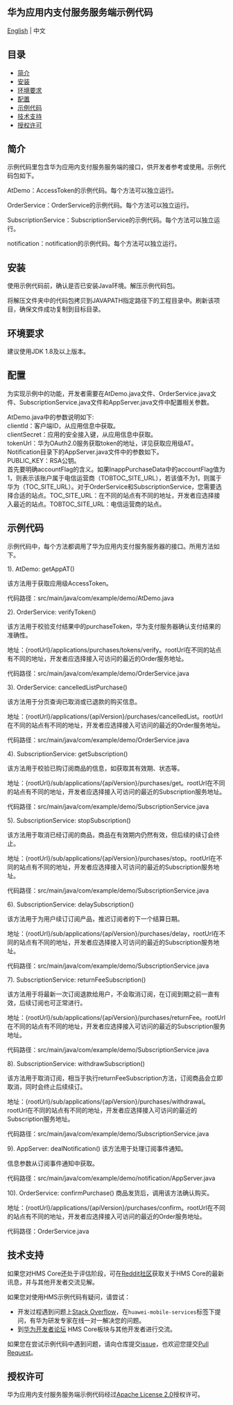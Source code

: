 ## 华为应用内支付服务服务端示例代码
[English](https://github.com/HMS-Core/hms-iap-serverdemo) | 中文

## 目录

 * [简介](#简介)
 * [安装](#安装)
 * [环境要求](#环境要求)
 * [配置](#配置)
 * [示例代码](#示例代码)
 * [技术支持](#技术支持)
 * [授权许可](#授权许可)
 
 
## 简介
示例代码里包含华为应用内支付服务服务端的接口，供开发者参考或使用。示例代码包如下。
    
AtDemo：AccessToken的示例代码。每个方法可以独立运行。

OrderService：OrderService的示例代码。每个方法可以独立运行。

SubscriptionService：SubscriptionService的示例代码。每个方法可以独立运行。

notification：notification的示例代码。每个方法可以独立运行。

## 安装
使用示例代码前，确认是否已安装Java环境。解压示例代码包。

将解压文件夹中的代码包拷贝到JAVAPATH指定路径下的工程目录中。刷新该项目，确保文件成功复制到目标目录。

## 环境要求
建议使用JDK 1.8及以上版本。  

## 配置
为实现示例中的功能，开发者需要在AtDemo.java文件、OrderService.java文件、SubscriptionService.java文件和AppServer.java文件中配置相关参数。

AtDemo.java中的参数说明如下:<br>
clientId：客户端ID，从应用信息中获取。<br>
clientSecret：应用的安全接入键，从应用信息中获取。<br>
tokenUrl：华为OAuth2.0服务获取token的地址，详见获取应用级AT。<br>
Notification目录下的AppServer.java文件中的参数如下。<br>
PUBLIC_KEY：RSA公钥。<br>
首先要明确accountFlag的含义。如果InappPurchaseData中的accountFlag值为1，则表示该账户属于电信运营商（TOBTOC_SITE_URL），若该值不为1，则属于华为（TOC_SITE_URL）。对于OrderService和SubscriptionService，您需要选择合适的站点。TOC_SITE_URL：在不同的站点有不同的地址，开发者应选择接入最近的站点。TOBTOC_SITE_URL：电信运营商的站点。    

## 示例代码

示例代码中，每个方法都调用了华为应用内支付服务服务器的接口。所用方法如下。

1). AtDemo: getAppAT()

该方法用于获取应用级AccessToken。

代码路径：src/main/java/com/example/demo/AtDemo.java<br>

2). OrderService: verifyToken()

该方法用于校验支付结果中的purchaseToken，华为支付服务器确认支付结果的准确性。

地址：{rootUrl}/applications/purchases/tokens/verify。rootUrl在不同的站点有不同的地址，开发者应选择接入可访问的最近的Order服务地址。

代码路径：src/main/java/com/example/demo/OrderService.java

3). OrderService: cancelledListPurchase()

该方法用于分页查询已取消或已退款的购买信息。

地址：{rootUrl}/applications/{apiVersion}/purchases/cancelledList。rootUrl在不同的站点有不同的地址，开发者应选择接入可访问的最近的Order服务地址。

代码路径：src/main/java/com/example/demo/OrderService.java

4). SubscriptionService: getSubscription()

该方法用于校验已购订阅商品的信息，如获取其有效期、状态等。

地址：{rootUrl}/sub/applications/{apiVersion}/purchases/get。rootUrl在不同的站点有不同的地址，开发者应选择接入可访问的最近的Subscription服务地址。

代码路径：src/main/java/com/example/demo/SubscriptionService.java

5). SubscriptionService: stopSubscription()

该方法用于取消已经订阅的商品，商品在有效期内仍然有效，但后续的续订会终止。

地址：{rootUrl}/sub/applications/{apiVersion}/purchases/stop。rootUrl在不同的站点有不同的地址，开发者应选择接入可访问的最近的Subscription服务地址。

代码路径：src/main/java/com/example/demo/SubscriptionService.java

6). SubscriptionService: delaySubscription()

该方法用于为用户续订订阅产品，推迟订阅者的下一个结算日期。

地址：{rootUrl}/sub/applications/{apiVersion}/purchases/delay，rootUrl在不同的站点有不同的地址，开发者应选择接入可访问的最近的Subscription服务地址。

代码路径：src/main/java/com/example/demo/SubscriptionService.java

7). SubscriptionService: returnFeeSubscription() 

该方法用于将最新一次订阅退款给用户，不会取消订阅，在订阅到期之前一直有效，后续订阅也可正常进行。

地址：{rootUrl}/sub/applications/{apiVersion}/purchases/returnFee。rootUrl在不同的站点有不同的地址，开发者应选择接入可访问的最近的Subscription服务地址。

代码路径：src/main/java/com/example/demo/SubscriptionService.java

8). SubscriptionService: withdrawSubscription()

该方法用于取消订阅，相当于执行returnFeeSubscription方法，订阅商品会立即取消，同时会终止后续续订。

地址：{rootUrl}/sub/applications/{apiVersion}/purchases/withdrawal。rootUrl在不同的站点有不同的地址，开发者应选择接入可访问的最近的Subscription服务地址。

代码路径：src/main/java/com/example/demo/SubscriptionService.java

9). AppServer: dealNotification()
该方法用于处理订阅事件通知。

信息参数从订阅事件通知中获取。

代码路径：src/main/java/com/example/demo/notification/AppServer.java 

10). OrderService: confirmPurchase()
商品发货后，调用该方法确认购买。

地址：{rootUrl}/applications/{apiVersion}/purchases/confirm。rootUrl在不同的站点有不同的地址，开发者应选择接入可访问的最近的Order服务地址。

代码路径：OrderService.java

## 技术支持
如果您对HMS Core还处于评估阶段，可在[Reddit社区](https://www.reddit.com/r/HuaweiDevelopers/)获取关于HMS Core的最新讯息，并与其他开发者交流见解。

如果您对使用HMS示例代码有疑问，请尝试：
- 开发过程遇到问题上[Stack Overflow](https://stackoverflow.com/questions/tagged/huawei-mobile-services)，在`huawei-mobile-services`标签下提问，有华为研发专家在线一对一解决您的问题。
- 到[华为开发者论坛](https://developer.huawei.com/consumer/cn/forum/blockdisplay?fid=18) HMS Core板块与其他开发者进行交流。

如果您在尝试示例代码中遇到问题，请向仓库提交[issue](https://github.com/HMS-Core/hms-iap-serverdemo/issues)，也欢迎您提交[Pull Request](https://github.com/HMS-Core/hms-iap-serverdemo/pulls)。

## 授权许可
华为应用内支付服务服务端示例代码经过[Apache License 2.0](http://www.apache.org/licenses/LICENSE-2.0)授权许可。

